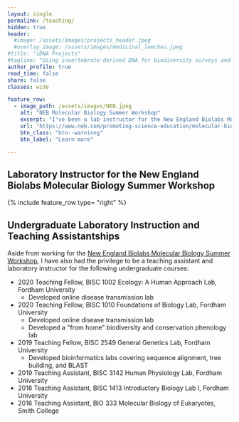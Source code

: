 ```yaml
---
layout: single
permalink: /teaching/
hidden: true
header:
  #image: /assets/images/projects_header.jpeg
  #overlay_image: /assets/images/medicinal_leeches.jpeg
#title: "iDNA Projects"
#tagline: "Using invertebrate-derived DNA for biodiversity surveys and forensic cases"   
author_profile: true
read_time: false
share: false
classes: wide

feature_row:
  - image_path: /assets/images/NEB.jpeg
    alt: "NEB Molecular Biology Summer Workshop"
    excerpt: "I've been a lab instructor for the New England Biolabs Molecular Biology Summerworkshop since 2013. If you're interested in learning hands on molecular biology in two weeks, check it out!"
    url: "https://www.neb.com/promoting-science-education/molecular-biology-summer-workshops"
    btn_class: "btn--warninng"
    btn_label: "Learn more"

---
```


## Laboratory Instructor for the New England Biolabs Molecular Biology Summer Workshop

{% include feature_row type= "right" %}

## Undergraduate Laboratory Instruction and Teaching Assistantships

Aside from working for the [New England Biolabs Molecular Biology Summer Workshop](https://www.neb.com/promoting-science-education/molecular-biology-summer-workshops), I have also had the privilege to be a teaching assistant and laboratory instructor for the following undergraduate courses:

- 2020 Teaching Fellow, BISC 1002 Ecology: A Human Approach Lab, Fordham University 
  - Developed online disease transmission lab
- 2020 Teaching Fellow, BISC 1010 Foundations of Biology Lab, Fordham University
  - Developed online disease transmission lab
  - Developed a "from home" biodiversity and conservation phenology lab
- 2019 Teaching Fellow, BISC 2549 General Genetics Lab, Fordham University
  - Developed bioinformatics labs covering sequence alignment, tree building, and BLAST
- 2019 Teaching Assistant, BISC 3142 Human Physiology Lab, Fordham University 
- 2018 Teaching Assistant, BISC 1413 Introductory Biology Lab I, Fordham University 
- 2016 Teaching Assistant, BIO 333 Molecular Biology of Eukaryotes, Smith College
